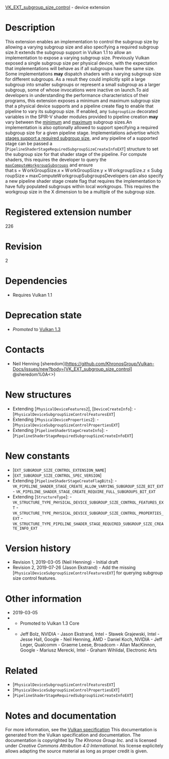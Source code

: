 [VK_EXT_subgroup_size_control](https://www.khronos.org/registry/vulkan/specs/1.3-extensions/man/html/VK_EXT_subgroup_size_control.html) - device extension

# Description
This extension enables an implementation to control the subgroup size by
allowing a varying subgroup size and also specifying a required subgroup
size.It extends the subgroup support in Vulkan 1.1 to allow an implementation to
expose a varying subgroup size.
Previously Vulkan exposed a single subgroup size per physical device, with
the expectation that implementations will behave as if all subgroups have
the same size.
Some implementations  **may**  dispatch shaders with a varying subgroup size for
different subgroups.
As a result they could implicitly split a large subgroup into smaller
subgroups or represent a small subgroup as a larger subgroup, some of whose
invocations were inactive on launch.To aid developers in understanding the performance characteristics of their
programs, this extension exposes a minimum and maximum subgroup size that a
physical device supports and a pipeline create flag to enable that pipeline
to vary its subgroup size.
If enabled, any `SubgroupSize` decorated variables in the SPIR-V shader
modules provided to pipeline creation  **may**  vary between the
[minimum](https://www.khronos.org/registry/vulkan/specs/1.3-extensions/html/vkspec.html#limits-minSubgroupSize) and [maximum](https://www.khronos.org/registry/vulkan/specs/1.3-extensions/html/vkspec.html#limits-maxSubgroupSize)
subgroup sizes.An implementation is also optionally allowed to support specifying a
required subgroup size for a given pipeline stage.
Implementations advertise which [stages
support a required subgroup size](https://www.khronos.org/registry/vulkan/specs/1.3-extensions/html/vkspec.html#limits-requiredSubgroupSizeStages), and any pipeline of a supported stage
can be passed a [`PipelineShaderStageRequiredSubgroupSizeCreateInfoEXT`]
structure to set the subgroup size for that shader stage of the pipeline.
For compute shaders, this requires the developer to query the
[`maxComputeWorkgroupSubgroups`](https://www.khronos.org/registry/vulkan/specs/1.3-extensions/html/vkspec.html#limits-maxComputeWorkgroupSubgroups)
and ensure that:<span class="katex"><span aria-hidden="true" class="katex-html"><span class="base"><span style="height:0.43056em;vertical-align:0em;" class="strut"></span><span class="mord mathdefault">s</span><span class="mspace" style="margin-right:0.2777777777777778em;"></span><span class="mrel">=</span><span class="mspace" style="margin-right:0.2777777777777778em;"></span></span><span class="base"><span class="strut" style="height:0.8888799999999999em;vertical-align:-0.19444em;"></span><span class="mord"><span class="mord mathdefault" style="margin-right:0.13889em;">W</span><span class="mord mathdefault">o</span><span class="mord mathdefault" style="margin-right:0.02778em;">r</span><span class="mord mathdefault" style="margin-right:0.03148em;">k</span><span class="mord mathdefault">G</span><span style="margin-right:0.02778em;" class="mord mathdefault">r</span><span class="mord mathdefault">o</span><span class="mord mathdefault">u</span><span class="mord mathdefault">p</span><span style="margin-right:0.05764em;" class="mord mathdefault">S</span><span class="mord mathdefault">i</span><span class="mord mathdefault" style="margin-right:0.04398em;">z</span><span class="mord mathdefault">e</span><span class="mord">.</span><span class="mord mathdefault">x</span><span style="margin-right:0.2222222222222222em;" class="mspace"></span><span class="mbin">×</span><span style="margin-right:0.2222222222222222em;" class="mspace"></span><span class="mord mathdefault" style="margin-right:0.13889em;">W</span><span class="mord mathdefault">o</span><span class="mord mathdefault" style="margin-right:0.02778em;">r</span><span class="mord mathdefault" style="margin-right:0.03148em;">k</span><span class="mord mathdefault">G</span><span class="mord mathdefault" style="margin-right:0.02778em;">r</span><span class="mord mathdefault">o</span><span class="mord mathdefault">u</span><span class="mord mathdefault">p</span><span class="mord mathdefault" style="margin-right:0.05764em;">S</span><span class="mord mathdefault">i</span><span class="mord mathdefault" style="margin-right:0.04398em;">z</span><span class="mord mathdefault">e</span><span class="mord">.</span><span style="margin-right:0.03588em;" class="mord mathdefault">y</span><span style="margin-right:0.2222222222222222em;" class="mspace"></span><span class="mbin">×</span><span style="margin-right:0.2222222222222222em;" class="mspace"></span><span class="mord mathdefault" style="margin-right:0.13889em;">W</span><span class="mord mathdefault">o</span><span style="margin-right:0.02778em;" class="mord mathdefault">r</span><span class="mord mathdefault" style="margin-right:0.03148em;">k</span><span style="margin-right:0.03588em;" class="mord mathdefault">g</span><span style="margin-right:0.02778em;" class="mord mathdefault">r</span><span class="mord mathdefault">o</span><span class="mord mathdefault">u</span><span class="mord mathdefault">p</span><span class="mord mathdefault" style="margin-right:0.05764em;">S</span><span class="mord mathdefault">i</span><span style="margin-right:0.04398em;" class="mord mathdefault">z</span><span class="mord mathdefault">e</span><span class="mord">.</span><span class="mord mathdefault" style="margin-right:0.04398em;">z</span><span class="mspace" style="margin-right:0.2777777777777778em;"></span><span class="mrel">≤</span><span class="mspace" style="margin-right:0.2777777777777778em;"></span><span style="margin-right:0.05764em;" class="mord mathdefault">S</span><span class="mord mathdefault">u</span><span class="mord mathdefault">b</span><span style="margin-right:0.03588em;" class="mord mathdefault">g</span><span style="margin-right:0.02778em;" class="mord mathdefault">r</span><span class="mord mathdefault">o</span><span class="mord mathdefault">u</span><span class="mord mathdefault">p</span><span style="margin-right:0.05764em;" class="mord mathdefault">S</span><span class="mord mathdefault">i</span><span style="margin-right:0.04398em;" class="mord mathdefault">z</span><span class="mord mathdefault">e</span><span class="mspace" style="margin-right:0.2222222222222222em;"></span><span class="mbin">×</span><span class="mspace" style="margin-right:0.2222222222222222em;"></span><span class="mord mathdefault">m</span><span class="mord mathdefault">a</span><span class="mord mathdefault">x</span><span class="mord mathdefault" style="margin-right:0.07153em;">C</span><span class="mord mathdefault">o</span><span class="mord mathdefault">m</span><span class="mord mathdefault">p</span><span class="mord mathdefault">u</span><span class="mord mathdefault">t</span><span class="mord mathdefault">e</span><span class="mord mathdefault" style="margin-right:0.13889em;">W</span><span class="mord mathdefault">o</span><span style="margin-right:0.02778em;" class="mord mathdefault">r</span><span style="margin-right:0.03148em;" class="mord mathdefault">k</span><span class="mord mathdefault" style="margin-right:0.03588em;">g</span><span class="mord mathdefault" style="margin-right:0.02778em;">r</span><span class="mord mathdefault">o</span><span class="mord mathdefault">u</span><span class="mord mathdefault">p</span><span class="mord mathdefault" style="margin-right:0.05764em;">S</span><span class="mord mathdefault">u</span><span class="mord mathdefault">b</span><span class="mord mathdefault" style="margin-right:0.03588em;">g</span><span class="mord mathdefault" style="margin-right:0.02778em;">r</span><span class="mord mathdefault">o</span><span class="mord mathdefault">u</span><span class="mord mathdefault">p</span><span class="mord mathdefault">s</span></span></span></span></span>Developers can also specify a new pipeline shader stage create flag that
requires the implementation to have fully populated subgroups within local
workgroups.
This requires the workgroup size in the X dimension to be a multiple of the
subgroup size.

# Registered extension number
226

# Revision
2

# Dependencies
- Requires Vulkan 1.1

# Deprecation state
- *Promoted* to [Vulkan 1.3](https://www.khronos.org/registry/vulkan/specs/1.3-extensions/html/vkspec.html#versions-1.3-promotions)

# Contacts
- Neil Henning [sheredom](https://github.com/KhronosGroup/Vulkan-Docs/issues/new?body=[VK_EXT_subgroup_size_control] @sheredom%0A<<Here describe the issue or question you have about the VK_EXT_subgroup_size_control extension>>)

# New structures
- Extending [`PhysicalDeviceFeatures2`], [`DeviceCreateInfo`]:  - [`PhysicalDeviceSubgroupSizeControlFeaturesEXT`] 
- Extending [`PhysicalDeviceProperties2`]:  - [`PhysicalDeviceSubgroupSizeControlPropertiesEXT`] 
- Extending [`PipelineShaderStageCreateInfo`]:  - [`PipelineShaderStageRequiredSubgroupSizeCreateInfoEXT`]

# New constants
- [`EXT_SUBGROUP_SIZE_CONTROL_EXTENSION_NAME`]
- [`EXT_SUBGROUP_SIZE_CONTROL_SPEC_VERSION`]
- Extending [`PipelineShaderStageCreateFlagBits`]:  - `VK_PIPELINE_SHADER_STAGE_CREATE_ALLOW_VARYING_SUBGROUP_SIZE_BIT_EXT`  - `VK_PIPELINE_SHADER_STAGE_CREATE_REQUIRE_FULL_SUBGROUPS_BIT_EXT` 
- Extending [`StructureType`]:  - `VK_STRUCTURE_TYPE_PHYSICAL_DEVICE_SUBGROUP_SIZE_CONTROL_FEATURES_EXT`  - `VK_STRUCTURE_TYPE_PHYSICAL_DEVICE_SUBGROUP_SIZE_CONTROL_PROPERTIES_EXT`  - `VK_STRUCTURE_TYPE_PIPELINE_SHADER_STAGE_REQUIRED_SUBGROUP_SIZE_CREATE_INFO_EXT`

# Version history
- Revision 1, 2019-03-05 (Neil Henning)  - Initial draft 
- Revision 2, 2019-07-26 (Jason Ekstrand)  - Add the missing [`PhysicalDeviceSubgroupSizeControlFeaturesEXT`] for querying subgroup size control features.

# Other information
* 2019-03-05
*   - Promoted to Vulkan 1.3 Core 
*   - Jeff Bolz, NVIDIA  - Jason Ekstrand, Intel  - Sławek Grajewski, Intel  - Jesse Hall, Google  - Neil Henning, AMD  - Daniel Koch, NVIDIA  - Jeff Leger, Qualcomm  - Graeme Leese, Broadcom  - Allan MacKinnon, Google  - Mariusz Merecki, Intel  - Graham Wihlidal, Electronic Arts

# Related
- [`PhysicalDeviceSubgroupSizeControlFeaturesEXT`]
- [`PhysicalDeviceSubgroupSizeControlPropertiesEXT`]
- [`PipelineShaderStageRequiredSubgroupSizeCreateInfoEXT`]

# Notes and documentation
For more information, see the [Vulkan specification](https://www.khronos.org/registry/vulkan/specs/1.3-extensions/html/vkspec.html)
This documentation is generated from the Vulkan specification and documentation.
The documentation is copyrighted by *The Khronos Group Inc.* and is licensed under *Creative Commons Attribution 4.0 International*.
his license explicitely allows adapting the source material as long as proper credit is given.
        